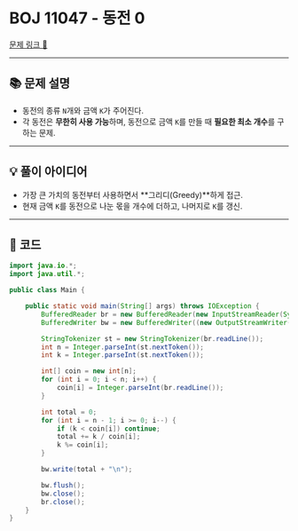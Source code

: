 # BOJ 11047 - 동전 0

[문제 링크 🔗](https://www.acmicpc.net/problem/11047)

---

## 📚 문제 설명

- 동전의 종류 `N`개와 금액 `K`가 주어진다.
- 각 동전은 **무한히 사용 가능**하며, 동전으로 금액 `K`를 만들 때 **필요한 최소 개수**를 구하는 문제.

---

## 💡 풀이 아이디어

- 가장 큰 가치의 동전부터 사용하면서 **그리디(Greedy)**하게 접근.
- 현재 금액 `K`를 동전으로 나눈 몫을 개수에 더하고, 나머지로 `K`를 갱신.

---

## 📝 코드

```java
import java.io.*;
import java.util.*;

public class Main {

    public static void main(String[] args) throws IOException {
        BufferedReader br = new BufferedReader(new InputStreamReader(System.in));
        BufferedWriter bw = new BufferedWriter((new OutputStreamWriter(System.out)));

        StringTokenizer st = new StringTokenizer(br.readLine());
        int n = Integer.parseInt(st.nextToken());
        int k = Integer.parseInt(st.nextToken());

        int[] coin = new int[n];
        for (int i = 0; i < n; i++) {
            coin[i] = Integer.parseInt(br.readLine());
        }

        int total = 0;
        for (int i = n - 1; i >= 0; i--) {
            if (k < coin[i]) continue;
            total += k / coin[i];
            k %= coin[i];
        }

        bw.write(total + "\n");

        bw.flush();
        bw.close();
        br.close();
    }
}
```
